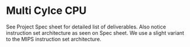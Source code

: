 # Multi Cylce CPU

See Project Spec sheet for detailed list of deliverables. Also notice instruction set architecture as seen on Spec sheet. We use a slight variant to the MIPS instruction set architecture. 


